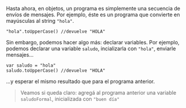 Hasta ahora, en objetos, un programa es simplemente una secuencia de envíos de mensajes. Por ejemplo, éste es un programa que convierte en mayúsculas al string `"hola"`. 

```wollok
"hola".toUpperCase() //devuelve "HOLA"
```

Sin embargo, podemos hacer algo más: declarar variables. Por ejemplo, podemos declarar una variable `saludo`, incializarla con `"hola"`, enviarle mensajes...

```wollok
var saludo = "hola"
saludo.toUpperCase() //devuelve "HOLA"
```

...y esperar el mismo resultado que para el programa anterior. 

> Veamos si queda claro: agregá al programa anterior una variable `saludoFormal`, inicializada con `"buen día"`
> 
